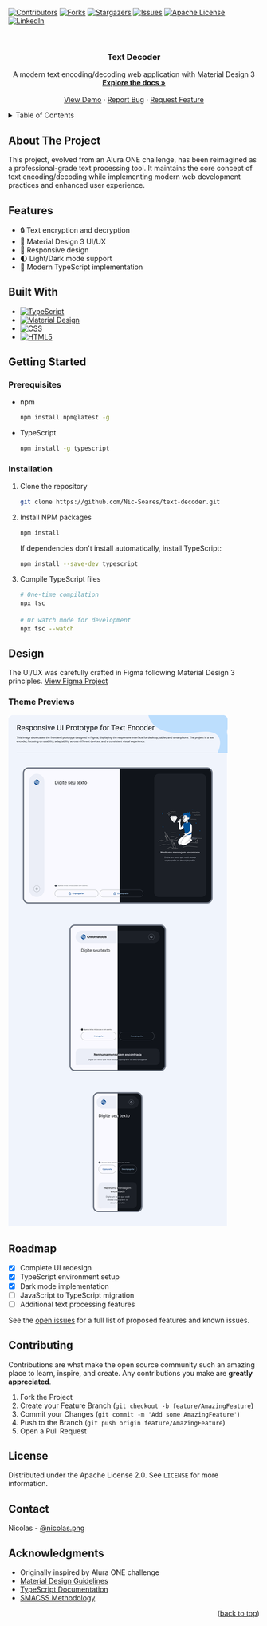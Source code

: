 <a id="readme-top"></a>

[![Contributors][contributors-shield]][contributors-url]
[![Forks][forks-shield]][forks-url]
[![Stargazers][stars-shield]][stars-url]
[![Issues][issues-shield]][issues-url]
[![Apache License][license-shield]][license-url]
[![LinkedIn][linkedin-shield]][linkedin-url]

<br />

<div align="center">
  <h3 align="center">Text Decoder</h3>

  <p align="center">
    A modern text encoding/decoding web application with Material Design 3
    <br />
    <a href="https://github.com/Nic-Soares/text-decoder"><strong>Explore the docs »</strong></a>
    <br />
    <br />
    <a href="https://yourUsername.github.io/text-decoder">View Demo</a>
    ·
    <a href="https://github.com/Nic-Soares/text-decoder/issues">Report Bug</a>
    ·
    <a href="https://github.com/Nic-Soares/text-decoder/issues">Request Feature</a>
  </p>

</div>

<details>
  <summary>Table of Contents</summary>
  <ol>
    <li><a href="#about-the-project">About The Project</a></li>
    <li><a href="#features">Features</a></li>
    <li><a href="#built-with">Built With</a></li>
    <li>
      <a href="#getting-started">Getting Started</a>
      <ul>
        <li><a href="#prerequisites">Prerequisites</a></li>
        <li><a href="#installation">Installation</a></li>
      </ul>
    </li>
    <li><a href="#design">Design</a></li>
    <li><a href="#roadmap">Roadmap</a></li>
    <li><a href="#contributing">Contributing</a></li>
    <li><a href="#license">License</a></li>
    <li><a href="#contact">Contact</a></li>
    <li><a href="#acknowledgments">Acknowledgments</a></li>
  </ol>
</details>


## About The Project

This project, evolved from an Alura ONE challenge, has been reimagined as a professional-grade text processing tool. It maintains the core concept of text encoding/decoding while implementing modern web development practices and enhanced user experience.

## Features

- 🔒 Text encryption and decryption
- 🎨 Material Design 3 UI/UX
- 📱 Responsive design
- 🌓 Light/Dark mode support
- 📝 Modern TypeScript implementation

## Built With

* [![TypeScript][TypeScript]][TypeScript-url]
* [![Material Design][MaterialDesign]][MaterialDesign-url]
* [![CSS][CSS]][CSS-url]
* [![HTML5][HTML5]][HTML5-url]

## Getting Started

### Prerequisites

* npm
  ```sh
  npm install npm@latest -g
  ```
* TypeScript
  ```sh
  npm install -g typescript
  ```

### Installation

1. Clone the repository
   ```sh
   git clone https://github.com/Nic-Soares/text-decoder.git
   ```

2. Install NPM packages
   ```sh
   npm install
   ```
   
   If dependencies don't install automatically, install TypeScript:
   ```sh
   npm install --save-dev typescript
   ```

3. Compile TypeScript files
   ```sh
   # One-time compilation
   npx tsc
   
   # Or watch mode for development
   npx tsc --watch
   ```

## Design

The UI/UX was carefully crafted in Figma following Material Design 3 principles.
[View Figma Project](https://www.figma.com/design/hTqeS62v82SNdmRB9HdpVa/Web-Desing?node-id=428-2298&t=QKc55g8YmOgzb8i1-1)

### Theme Previews

![Readme](src/assets/images/readme.png)

## Roadmap

- [x] Complete UI redesign
- [x] TypeScript environment setup
- [x] Dark mode implementation
- [ ] JavaScript to TypeScript migration
- [ ] Additional text processing features

See the [open issues](https://github.com/Nic-Soares/text-decoder/issues) for a full list of proposed features and known issues.

## Contributing

Contributions are what make the open source community such an amazing place to learn, inspire, and create. Any contributions you make are **greatly appreciated**.

1. Fork the Project
2. Create your Feature Branch (`git checkout -b feature/AmazingFeature`)
3. Commit your Changes (`git commit -m 'Add some AmazingFeature'`)
4. Push to the Branch (`git push origin feature/AmazingFeature`)
5. Open a Pull Request

## License

Distributed under the Apache License 2.0. See `LICENSE` for more information.

## Contact

Nicolas - [@nicolas.png](https://pixelfed.social/i/web/profile/786535529506570345)

## Acknowledgments

* Originally inspired by Alura ONE challenge
* [Material Design Guidelines](https://m3.material.io/)
* [TypeScript Documentation](https://www.typescriptlang.org/)
* [SMACSS Methodology](http://smacss.com/)

<p align="right">(<a href="#readme-top">back to top</a>)</p>

<!-- MARKDOWN LINKS & IMAGES -->

[contributors-shield]: https://img.shields.io/github/contributors/Nic-Soares/text-decoder.svg?style=for-the-badge
[contributors-url]: https://github.com/Nic-Soares/text-decoder/graphs/contributors
[forks-shield]: https://img.shields.io/github/forks/Nic-Soares/text-decoder.svg?style=for-the-badge
[forks-url]: https://github.com/Nic-Soares/text-decoder/network/members
[stars-shield]: https://img.shields.io/github/stars/Nic-Soares/text-decoder.svg?style=for-the-badge
[stars-url]: https://github.com/Nic-Soares/text-decoder/stargazers
[issues-shield]: https://img.shields.io/github/issues/Nic-Soares/text-decoder.svg?style=for-the-badge
[issues-url]: https://github.com/Nic-Soares/text-decoder/issues
[license-shield]: https://img.shields.io/github/license/Nic-Soares/text-decoder.svg?style=for-the-badge
[license-url]: https://github.com/Nic-Soares/text-decoder/blob/main/LICENSE
[linkedin-shield]: https://img.shields.io/badge/-LinkedIn-black.svg?style=for-the-badge&logo=linkedin&colorB=555
[linkedin-url]: https://www.linkedin.com/in/nicolas-soares-797847121/

[TypeScript]: https://img.shields.io/badge/TypeScript-a?style=for-the-badge&logo=typescript&logoColor=%233178C6&logoSize=auto&labelColor=white&color=%233178C6
[TypeScript-url]: https://www.typescriptlang.org/
[MaterialDesign]: https://img.shields.io/badge/Material%20Desing-%23757575?style=for-the-badge&logo=materialdesign&logoColor=%23757575&logoSize=auto&labelColor=white&color=%23757575
[MaterialDesign-url]: https://m3.material.io/
[CSS]: https://img.shields.io/badge/CSS-CSS?style=for-the-badge&logo=css&logoColor=%23663399&logoSize=auto&labelColor=white&color=%23663399
[CSS-url]: https://img.shields.io/badge/CSS-CSS?style=for-the-badge&logo=css&logoColor=%23663399&logoSize=auto&labelColor=white&color=%23663399
[HTML5]: https://img.shields.io/badge/html-html?style=for-the-badge&logo=html5&logoColor=%23E34F26&logoSize=auto&labelColor=white&color=%23E34F26
[HTML5-url]: https://img.shields.io/badge/html-html?style=for-the-badge&logo=html5&logoColor=%23E34F26&logoSize=auto&labelColor=white&color=%23E34F26
